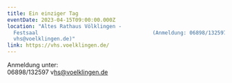 ```yaml
---
title: Ein einziger Tag
eventDate: 2023-04-15T09:00:00.000Z
location: "Altes Rathaus Völklingen -
  Festsaal                                     (Anmeldung: 0﻿6898/132597 oder
  v﻿hs@voelklingen.de)"
link: https://vhs.voelklingen.de/
---
```

A﻿nmeldung unter:\
0﻿6898/132597 v﻿hs@voelklingen.de
